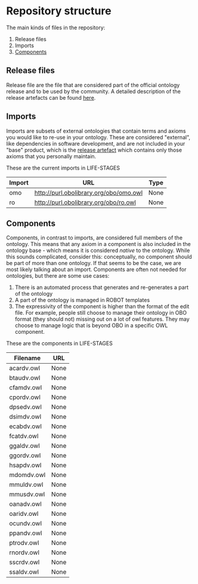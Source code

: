 # Repository structure

The main kinds of files in the repository:

1. Release files
2. Imports
3. [Components](#components)

## Release files
Release file are the file that are considered part of the official ontology release and to be used by the community. A detailed description of the release artefacts can be found [here](https://github.com/INCATools/ontology-development-kit/blob/master/docs/ReleaseArtefacts.md).

## Imports
Imports are subsets of external ontologies that contain terms and axioms you would like to re-use in your ontology. These are considered "external", like dependencies in software development, and are not included in your "base" product, which is the [release artefact](https://github.com/INCATools/ontology-development-kit/blob/master/docs/ReleaseArtefacts.md) which contains only those axioms that you personally maintain.

These are the current imports in LIFE-STAGES

| Import | URL | Type |
| ------ | --- | ---- |
| omo | http://purl.obolibrary.org/obo/omo.owl | None |
| ro | http://purl.obolibrary.org/obo/ro.owl | None |

## Components
Components, in contrast to imports, are considered full members of the ontology. This means that any axiom in a component is also included in the ontology base - which means it is considered _native_ to the ontology. While this sounds complicated, consider this: conceptually, no component should be part of more than one ontology. If that seems to be the case, we are most likely talking about an import. Components are often not needed for ontologies, but there are some use cases:

1. There is an automated process that generates and re-generates a part of the ontology
2. A part of the ontology is managed in ROBOT templates
3. The expressivity of the component is higher than the format of the edit file. For example, people still choose to manage their ontology in OBO format (they should not) missing out on a lot of owl features. They may choose to manage logic that is beyond OBO in a specific OWL component.

These are the components in LIFE-STAGES

| Filename | URL |
| -------- | --- |
| acardv.owl | None |
| btaudv.owl | None |
| cfamdv.owl | None |
| cpordv.owl | None |
| dpsedv.owl | None |
| dsimdv.owl | None |
| ecabdv.owl | None |
| fcatdv.owl | None |
| ggaldv.owl | None |
| ggordv.owl | None |
| hsapdv.owl | None |
| mdomdv.owl | None |
| mmuldv.owl | None |
| mmusdv.owl | None |
| oanadv.owl | None |
| oaridv.owl | None |
| ocundv.owl | None |
| ppandv.owl | None |
| ptrodv.owl | None |
| rnordv.owl | None |
| sscrdv.owl | None |
| ssaldv.owl | None |
